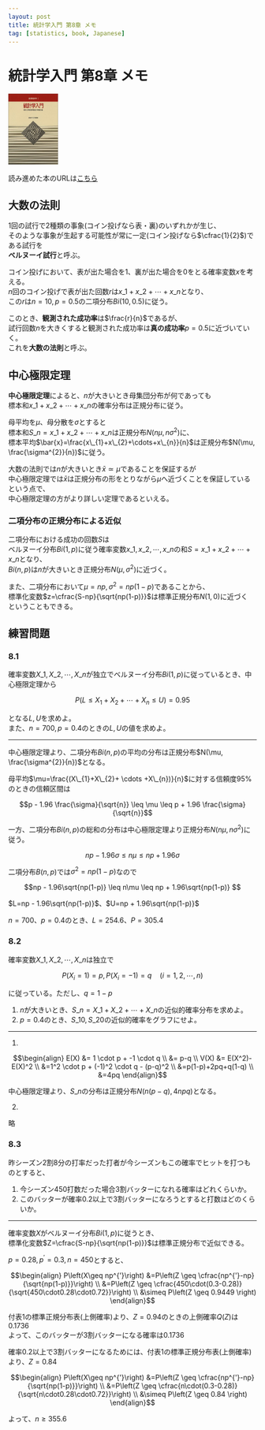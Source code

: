 ```yaml
---
layout: post
title: 統計学入門 第8章 メモ
tag: [statistics, book, Japanese]
---
```


# 統計学入門 第8章 メモ

<div class='post-img'>
  <img src="/assets/images/statistics_introduction/cover.jpg" width="20%">
</div>

読み進めた本のURLは[こちら](http://www.utp.or.jp/bd/978-4-13-042065-5.html)

## 大数の法則

1回の試行で2種類の事象(コイン投げなら表・裏)のいずれかが生じ、  
そのような事象が生起する可能性が常に一定(コイン投げなら$\cfrac{1}{2}$)である試行を  
**ベルヌーイ試行**と呼ぶ。

コイン投げにおいて、表が出た場合を$1$、裏が出た場合を$0$をとる確率変数$x$を考える。  
$n$回のコイン投げで表が出た回数$r$は$x\_{1}+x\_{2}+\cdots+x\_{n}$となり、  
この$r$は$n=10, p=0.5$の二項分布$Bi(10, 0.5)$に従う。

このとき、**観測された成功率**は$\frac{r}{n}$であるが、  
試行回数$n$を大きくすると観測された成功率は**真の成功率**$p=0.5$に近づいていく。  
これを**大数の法則**と呼ぶ。

<!-- TODO: 大数の弱法則・強法則とその証明 -->
<!-- http://mathtrain.jp/lawoflargenumbers -->

## 中心極限定理

**中心極限定理**によると、$n$が大きいとき母集団分布が何であっても  
標本和$x\_{1}+x\_{2}+\cdots+x\_{n}$の確率分布は正規分布に従う。

母平均を$\mu$、母分散を$\sigma$とすると  
標本和$S\_{n}=x\_{1}+x\_{2}+\cdots+x\_{n}$は正規分布$N(n\mu, n\sigma^{2})$に、  
標本平均$\bar{x}=\frac{x\_{1}+x\_{2}+\cdots+x\_{n}}{n}$は正規分布$N(\mu, \frac{\sigma^{2}}{n})$に従う。

大数の法則では$n$が大きいとき$\bar{x}\simeq\mu$であることを保証するが  
中心極限定理では$\bar{x}$は正規分布の形をとりながら$\mu$へ近づくことを保証しているという点で、  
中心極限定理の方がより詳しい定理であるといえる。

<!-- TODO: 逆変換法 -->
<!-- http://aidiary.hatenablog.com/entry/20140622/1403403301 -->


### 二項分布の正規分布による近似

二項分布における成功の回数$S$は  
ベルヌーイ分布$Bi(1,p)$に従う確率変数$x\_{1}, x\_{2},\cdots,x\_{n}$の和$S=x\_{1}+x\_{2}+\cdots+x\_{n}$となり、  
$Bi(n,p)$は$n$が大きいとき正規分布$N(\mu, \sigma^2)$に近づく。

また、二項分布において$\mu=np, \sigma^{2}=np(1-p)$であることから、  
標準化変数$z=\cfrac{S-np}{\sqrt{np(1-p)}}$は標準正規分布$N(1,0)$に近づく  
ということもできる。

<!-- 正規乱数の発生 -->


## 練習問題

### 8.1

確率変数$X\_{1},X\_{2},\cdots,X\_{n}$が独立でベルヌーイ分布$Bi(1,p)$に従っているとき、中心極限定理から

$$P(L \leq X_{1}+X_{2}+ \cdots +X_{n} \leq U)=0.95$$

となる$L, U$を求めよ。  
また、$n=700, p=0.4$のときの$L, U$の値を求めよ。

- - -

中心極限定理より、二項分布$Bi(n,p)$の平均の分布は正規分布$N(\mu, \frac{\sigma^{2}}{n})$となる。

母平均$\mu=\frac{(X\_{1}+X\_{2}+ \cdots +X\_{n})}{n}$に対する信頼度95%のときの信頼区間は

$$p - 1.96 \frac{\sigma}{\sqrt{n}} \leq \mu \leq p + 1.96 \frac{\sigma}{\sqrt{n}}$$

一方、二項分布$Bi(n,p)$の総和の分布は中心極限定理より正規分布$N(n\mu, n\sigma^{2})$に従う。

$$np - 1.96 \sigma \leq n\mu \leq np + 1.96 \sigma$$

二項分布$B(n,p)$では$\sigma^{2}=np(1-p)$なので

$$np - 1.96\sqrt{np(1-p)} \leq n\mu \leq np + 1.96\sqrt{np(1-p)} $$

$L=np - 1.96\sqrt{np(1-p)}$、$U=np + 1.96\sqrt{np(1-p)}$

$n=700$、$p=0.4$のとき、$L=254.6$、$P=305.4$



### 8.2

確率変数$X\_{1},X\_{2},\cdots,X\_{n}$は独立で  

$$P(X_{i}=1)=p, P(X_{i}=-1)=q \quad (i=1,2,\cdots,n)$$

に従っている。ただし、$q=1-p$  

1. $n$が大きいとき、$S\_n=X\_{1}+X\_{2}+ \cdots +X\_{n}$の近似的確率分布を求めよ。
2. $p=0.4$のとき、$S\_{10}, S\_{20}$の近似的確率をグラフにせよ。

- - -

1.

$$\begin{align}
E(X) &= 1 \cdot p + -1 \cdot q \\
     &= p-q \\
V(X) &= E(X^2)-E(X)^2 \\
     &=1^2 \cdot p + (-1)^2 \cdot q - (p-q)^2 \\
     &=p(1-p)+2pq+q(1-q) \\
     &=4pq
\end{align}$$

中心極限定理より、$S\_n$の分布は正規分布$N(n(p-q), 4npq)$となる。

2.

略


### 8.3

昨シーズン2割8分の打率だった打者が今シーズンもこの確率でヒットを打つものとすると、  

1. 今シーズン450打数だった場合3割バッターになれる確率はどれくらいか。  
2. このバッターが確率0.2以上で3割バッターになろうとすると打数はどのくらいか。

- - -

確率変数$X$がベルヌーイ分布$Bi(1,p)$に従うとき、  
標準化変数$Z=\cfrac{S-np}{\sqrt{np(1-p)}}$は標準正規分布で近似できる。

$p=0.28, p^{'}=0.3, n=450$とすると、

$$\begin{align}
P\left(X\geq np^{'}\right)
&=P\left(Z \geq \cfrac{np^{'}-np}{\sqrt{np(1-p)}}\right) \\
&=P\left(Z \geq \cfrac{450\cdot(0.3-0.28)}{\sqrt{450\cdot0.28\cdot0.72}}\right) \\
&\simeq P\left(Z \geq 0.9449 \right)
\end{align}$$

付表1の標準正規分布表(上側確率)より、$Z=0.94$のときの上側確率$Q(Z)$は0.1736  
よって、このバッターが3割バッターになる確率は0.1736

確率0.2以上で3割バッターになるためには、付表1の標準正規分布表(上側確率)より、$Z=0.84$

$$\begin{align}
P\left(X\geq np^{'}\right)
&=P\left(Z \geq \cfrac{np^{'}-np}{\sqrt{np(1-p)}}\right) \\
&=P\left(Z \geq \cfrac{n\cdot(0.3-0.28)}{\sqrt{n\cdot0.28\cdot0.72}}\right) \\
&\simeq P\left(Z \geq 0.84 \right)
\end{align}$$

よって、$n\geq355.6$
